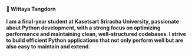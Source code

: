 <h4 align="left"> 👏 Wittaya Tangdorn<br><br>I am a final-year student at Kasetsart Sriracha University, passionate about Python development, with a strong focus on optimizing performance and maintaining clean, well-structured codebases. I strive to build efficient Python applications that not only perform well but are also easy to maintain and extend.
</h4>
